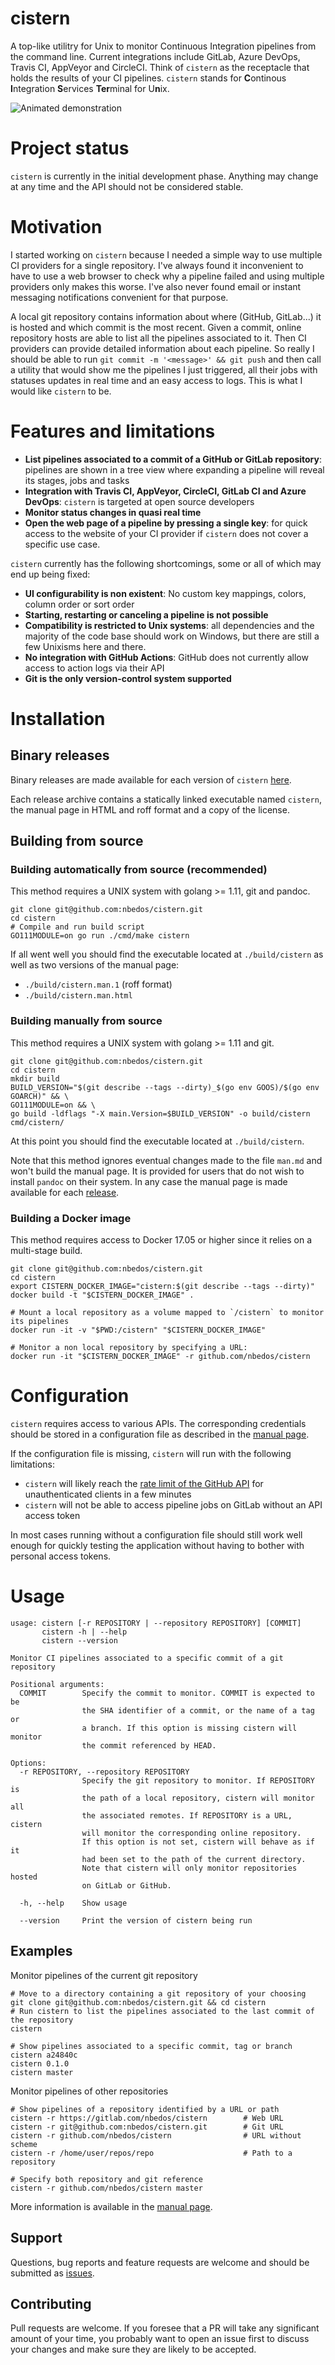 # cistern
A top-like utilitry for Unix to monitor Continuous Integration pipelines from
the command line. Current integrations include GitLab, Azure DevOps, Travis CI,
AppVeyor and CircleCI. Think of `cistern` as the receptacle that holds the
results of your CI pipelines.  `cistern` stands for **C**ontinous
**I**ntegration **S**ervices **Ter**minal for U**n**ix.

![Animated demonstration](demo.svg)

# Project status
`cistern` is currently in the initial development phase. Anything may change at any time and the API
should not be considered stable.

# Motivation
I started working on `cistern` because I needed a simple way to use multiple CI providers for a single
repository. I've always found it inconvenient to have to use a web browser to check why a pipeline
failed and using multiple providers only makes this worse. I've also never found email or instant
messaging notifications convenient for that purpose.

A local git repository contains information about where (GitHub, GitLab...) it is hosted
 and which commit is the most recent. Given a commit, online repository hosts are able to list
all the pipelines associated to it. Then CI providers can provide detailed information about each
pipeline. So really I should be able to run `git commit -m '<message>' && git push` and then call a
utility that would show me the pipelines I just triggered, all their jobs with statuses updates in
real time and an easy access to logs. This is what I would like `cistern` to be.

# Features and limitations
* **List pipelines associated to a commit of a GitHub or GitLab repository**: pipelines are shown in
a tree view where expanding a pipeline will reveal its stages, jobs and tasks 
* **Integration with Travis CI, AppVeyor, CircleCI, GitLab CI and Azure DevOps**: `cistern` is
targeted at open source developers
* **Monitor status changes in quasi real time**
* **Open the web page of a pipeline by pressing a single key**: for quick access to the website of
your CI provider if `cistern` does not cover a specific use case.


`cistern` currently has the following shortcomings, some or all of which may end up being fixed:
* **UI configurability is non existent**: No custom key mappings, colors, column order or sort order
* **Starting, restarting or canceling a pipeline is not possible**
* **Compatibility is restricted to Unix systems**: all dependencies and the majority of the code base
should work on Windows, but there are still a few Unixisms here and there.
* **No integration with GitHub Actions**: GitHub does not currently allow access to action logs
via their API
* **Git is the only version-control system supported**

# Installation
## Binary releases
Binary releases are made available for each version of `cistern` 
[here](https://github.com/nbedos/cistern/releases).

Each release archive contains a statically linked executable named `cistern`, the manual page
in HTML and roff format and a copy of the license. 

## Building from source
### Building automatically from source (recommended)
This method requires a UNIX system with golang >= 1.11, git and pandoc.
```shell
git clone git@github.com:nbedos/cistern.git
cd cistern
# Compile and run build script
GO111MODULE=on go run ./cmd/make cistern
```

If all went well you should find the executable located at `./build/cistern` as well as two versions
of the manual page:
* `./build/cistern.man.1` (roff format)
* `./build/cistern.man.html`

### Building manually from source
This method requires a UNIX system with golang >= 1.11 and git.
```shell
git clone git@github.com:nbedos/cistern.git
cd cistern
mkdir build
BUILD_VERSION="$(git describe --tags --dirty)_$(go env GOOS)/$(go env GOARCH)" && \
GO111MODULE=on && \
go build -ldflags "-X main.Version=$BUILD_VERSION" -o build/cistern cmd/cistern/
```

At this point you should find the executable located at `./build/cistern`.

Note that this method ignores eventual changes made to the file `man.md` and won't build the manual
page. It is provided for users that do not wish to install `pandoc` on their system. In any case
the manual page is made available for each [release](https://github.com/nbedos/cistern/releases). 

### Building a Docker image
This method requires access to Docker 17.05 or higher since it relies on a multi-stage build.
```shell
git clone git@github.com:nbedos/cistern.git
cd cistern
export CISTERN_DOCKER_IMAGE="cistern:$(git describe --tags --dirty)"
docker build -t "$CISTERN_DOCKER_IMAGE" .

# Mount a local repository as a volume mapped to `/cistern` to monitor its pipelines 
docker run -it -v "$PWD:/cistern" "$CISTERN_DOCKER_IMAGE"

# Monitor a non local repository by specifying a URL:
docker run -it "$CISTERN_DOCKER_IMAGE" -r github.com/nbedos/cistern
```

# Configuration
`cistern` requires access to various APIs. The corresponding credentials should be stored in a
configuration file as described in the [manual page](https://nbedos.github.io/cistern/cistern.man).

If the configuration file is missing, `cistern` will run with the following limitations:
* `cistern` will likely reach the [rate limit of the GitHub API](https://developer.github.com/v3/#rate-limiting)
for unauthenticated clients in a few minutes
* `cistern` will not be able to access pipeline jobs on GitLab without an API access token
    
In most cases running without a configuration file should still work well enough for quickly
testing the application without having to bother with personal access tokens.

# Usage
```
usage: cistern [-r REPOSITORY | --repository REPOSITORY] [COMMIT]
       cistern -h | --help
       cistern --version

Monitor CI pipelines associated to a specific commit of a git repository

Positional arguments:
  COMMIT        Specify the commit to monitor. COMMIT is expected to be
                the SHA identifier of a commit, or the name of a tag or
                a branch. If this option is missing cistern will monitor
                the commit referenced by HEAD.

Options:
  -r REPOSITORY, --repository REPOSITORY
                Specify the git repository to monitor. If REPOSITORY is
                the path of a local repository, cistern will monitor all
                the associated remotes. If REPOSITORY is a URL, cistern
                will monitor the corresponding online repository.
                If this option is not set, cistern will behave as if it
                had been set to the path of the current directory.
                Note that cistern will only monitor repositories hosted
                on GitLab or GitHub.

  -h, --help    Show usage

  --version     Print the version of cistern being run
```

## Examples
Monitor pipelines of the current git repository
```shell
# Move to a directory containing a git repository of your choosing
git clone git@github.com:nbedos/cistern.git && cd cistern
# Run cistern to list the pipelines associated to the last commit of the repository 
cistern

# Show pipelines associated to a specific commit, tag or branch
cistern a24840c
cistern 0.1.0
cistern master
```

Monitor pipelines of other repositories
```shell
# Show pipelines of a repository identified by a URL or path
cistern -r https://gitlab.com/nbedos/cistern        # Web URL
cistern -r git@github.com:nbedos/cistern.git        # Git URL
cistern -r github.com/nbedos/cistern                # URL without scheme
cistern -r /home/user/repos/repo                    # Path to a repository

# Specify both repository and git reference
cistern -r github.com/nbedos/cistern master
```

More information is available in the [manual page](https://nbedos.github.io/cistern/cistern.man).


## Support
Questions, bug reports and feature requests are welcome and should be submitted as
[issues](https://github.com/nbedos/cistern/issues).

## Contributing
Pull requests are welcome. If you foresee that a PR will take any significant amount of your time,
you probably want to open an issue first to discuss your changes and make sure they are
likely to be accepted.
